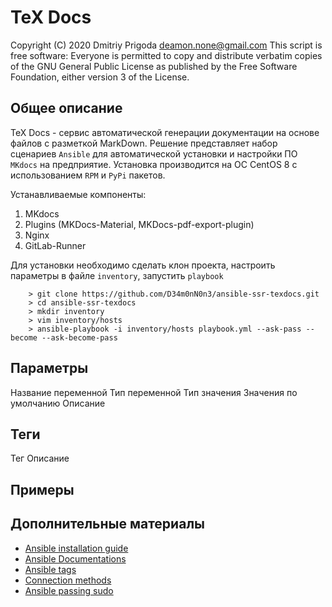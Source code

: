 # TeX Docs

Copyright (C) 2020 Dmitriy Prigoda deamon.none@gmail.com This script is free software: Everyone is permitted to copy and distribute verbatim copies of the GNU General Public License as published by the Free Software Foundation, either version 3 of the License.

## Общее описание

TeX Docs - сервис автоматической генерации документации на основе файлов с разметкой MarkDown. Решение представляет набор сценариев `Ansible` для автоматической установки и настройки ПО `MKdocs` на предприятие. Установка производится на ОС CentOS 8 с использованием `RPM` и `PyPi` пакетов.

Устанавливаемые компоненты:

1. MKdocs
2. Plugins (MKDocs-Material, MKDocs-pdf-export-plugin)
3. Nginx
4. GitLab-Runner

Для установки необходимо сделать клон проекта, настроить параметры в файле `inventory`, запустить `playbook`

```
    > git clone https://github.com/D34m0nN0n3/ansible-ssr-texdocs.git
    > cd ansible-ssr-texdocs
    > mkdir inventory
    > vim inventory/hosts
    > ansible-playbook -i inventory/hosts playbook.yml --ask-pass --become --ask-become-pass
```

## Параметры

Название переменной   Тип переменной   Тип значения   Значения по умолчанию   Описание

## Теги

Тег  Описание

## Примеры


## Дополнительные материалы

- [Ansible installation guide](https://docs.ansible.com/ansible/latest/installation_guide/intro_installation.html)
- [Ansible Documentations](https://docs.ansible.com/)
- [Ansible tags](https://docs.ansible.com/ansible/latest/user_guide/playbooks_tags.html)
- [Connection methods](https://docs.ansible.com/ansible/latest/user_guide/connection_details.html)
- [Ansible passing sudo](https://8gwifi.org/docs/ansible-sudo-ssh-password.jsp)
